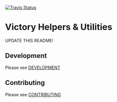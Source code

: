[![Travis Status][trav_img]][trav_site]

Victory Helpers & Utilities
===========================

UPDATE THIS README!

## Development

Please see [DEVELOPMENT](DEVELOPMENT.md)

## Contributing

Please see [CONTRIBUTING](CONTRIBUTING.md)

[trav_img]: https://api.travis-ci.org/FormidableLabs/victory-util.svg
[trav_site]: https://travis-ci.org/FormidableLabs/victory-util
